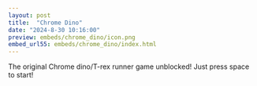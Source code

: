 ```yaml
---
layout: post
title:  "Chrome Dino"
date: "2024-8-30 10:16:00"
preview: embeds/chrome_dino/icon.png
embed_url55: embeds/chrome_dino/index.html
---
```

The original Chrome dino/T-rex runner game unblocked! Just press space to start!